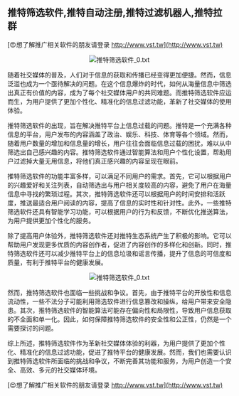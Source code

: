 ## **推特筛选软件,推特自动注册,推特过滤机器人,推特拉群**

[😍想了解推广相关软件的朋友请登录 http://www.vst.tw](http://www.vst.tw)

 <center><img src="https://vst.tw/MP4/tuiguang/png/8.png" alt="推特筛选软件_0.txt"></center>

随着社交媒体的普及，人们对于信息的获取和传播已经变得更加便捷。然而，信息泛滥也成为一个亟待解决的问题。在这个信息爆炸的时代，如何从海量信息中筛选出真正有价值的内容，成为了每个社交媒体用户的共同难题。而推特筛选软件应运而生，为用户提供了更加个性化、精准化的信息过滤功能，革新了社交媒体的使用体验。

推特筛选软件的出现，旨在解决推特平台上信息过载的问题。推特是一个充满各种信息的平台，用户发布的内容涵盖了政治、娱乐、科技、体育等各个领域。然而，随着用户数量的增加和信息量的增长，用户往往会面临信息过载的困扰，难以从中筛选出自己感兴趣的内容。推特筛选软件通过智能算法和用户个性化设置，帮助用户过滤掉大量无用信息，将他们真正感兴趣的内容呈现在眼前。

推特筛选软件的功能丰富多样，可以满足不同用户的需求。首先，它可以根据用户的兴趣爱好和关注列表，自动筛选出与用户相关度较高的内容，避免了用户在海量信息中寻找的繁琐过程。其次，推特筛选软件还可以根据用户的时间安排和活跃度，推送最适合用户阅读的内容，提高了信息的实时性和针对性。此外，一些推特筛选软件还具有智能学习功能，可以根据用户的行为和反馈，不断优化推送算法，为用户提供更加个性化的服务。

除了提高用户体验外，推特筛选软件还对推特生态系统产生了积极的影响。它可以帮助用户发现更多优质的内容创作者，促进了内容创作的多样化和创新。同时，推特筛选软件还可以减少推特平台上的信息垃圾和谣言传播，提升了信息的可信度和质量，有利于推特平台的健康发展。

 <center><img src="https://vst.tw/MP4/tuiguang/png/1.png" alt="推特筛选软件_0.txt"></center>

然而，推特筛选软件也面临一些挑战和争议。首先，由于推特平台的开放性和信息流动性，一些不法分子可能利用筛选软件进行信息篡改和操纵，给用户带来安全隐患。其次，推特筛选软件的智能算法可能存在偏向性和局限性，导致用户信息获取的不全面和单一化。因此，如何保障推特筛选软件的安全性和公正性，仍然是一个需要探讨的问题。

综上所述，推特筛选软件作为革新社交媒体体验的利器，为用户提供了更加个性化、精准化的信息过滤功能，促进了推特平台的健康发展。然而，我们也需要认识到推特筛选软件所面临的挑战和争议，不断完善其功能和服务，为用户创造一个安全、高效、多元的社交媒体环境。

[😍想了解推广相关软件的朋友请登录 http://www.vst.tw](http://www.vst.tw)



